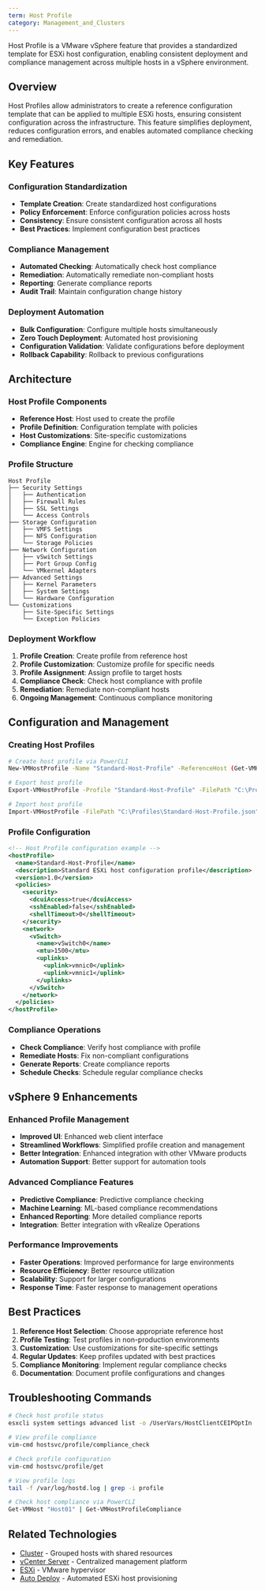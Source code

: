```yaml
---
term: Host Profile
category: Management_and_Clusters
---
```


Host Profile is a VMware vSphere feature that provides a standardized template for ESXi host configuration, enabling consistent deployment and compliance management across multiple hosts in a vSphere environment.

## Overview

Host Profiles allow administrators to create a reference configuration template that can be applied to multiple ESXi hosts, ensuring consistent configuration across the infrastructure. This feature simplifies deployment, reduces configuration errors, and enables automated compliance checking and remediation.

## Key Features

### Configuration Standardization
- **Template Creation**: Create standardized host configurations
- **Policy Enforcement**: Enforce configuration policies across hosts
- **Consistency**: Ensure consistent configuration across all hosts
- **Best Practices**: Implement configuration best practices

### Compliance Management
- **Automated Checking**: Automatically check host compliance
- **Remediation**: Automatically remediate non-compliant hosts
- **Reporting**: Generate compliance reports
- **Audit Trail**: Maintain configuration change history

### Deployment Automation
- **Bulk Configuration**: Configure multiple hosts simultaneously
- **Zero Touch Deployment**: Automated host provisioning
- **Configuration Validation**: Validate configurations before deployment
- **Rollback Capability**: Rollback to previous configurations

## Architecture

### Host Profile Components
- **Reference Host**: Host used to create the profile
- **Profile Definition**: Configuration template with policies
- **Host Customizations**: Site-specific customizations
- **Compliance Engine**: Engine for checking compliance

### Profile Structure
```
Host Profile
├── Security Settings
│   ├── Authentication
│   ├── Firewall Rules
│   ├── SSL Settings
│   └── Access Controls
├── Storage Configuration
│   ├── VMFS Settings
│   ├── NFS Configuration
│   └── Storage Policies
├── Network Configuration
│   ├── vSwitch Settings
│   ├── Port Group Config
│   └── VMkernel Adapters
├── Advanced Settings
│   ├── Kernel Parameters
│   ├── System Settings
│   └── Hardware Configuration
└── Customizations
    ├── Site-Specific Settings
    └── Exception Policies
```

### Deployment Workflow
1. **Profile Creation**: Create profile from reference host
2. **Profile Customization**: Customize profile for specific needs
3. **Profile Assignment**: Assign profile to target hosts
4. **Compliance Check**: Check host compliance with profile
5. **Remediation**: Remediate non-compliant hosts
6. **Ongoing Management**: Continuous compliance monitoring

## Configuration and Management

### Creating Host Profiles
```bash
# Create host profile via PowerCLI
New-VMHostProfile -Name "Standard-Host-Profile" -ReferenceHost (Get-VMHost "ReferenceHost")

# Export host profile
Export-VMHostProfile -Profile "Standard-Host-Profile" -FilePath "C:\Profiles\Standard-Host-Profile.json"

# Import host profile
Import-VMHostProfile -FilePath "C:\Profiles\Standard-Host-Profile.json" -Name "Imported-Profile"
```

### Profile Configuration
```xml
<!-- Host Profile configuration example -->
<hostProfile>
  <name>Standard-Host-Profile</name>
  <description>Standard ESXi host configuration profile</description>
  <version>1.0</version>
  <policies>
    <security>
      <dcuiAccess>true</dcuiAccess>
      <sshEnabled>false</sshEnabled>
      <shellTimeout>0</shellTimeout>
    </security>
    <network>
      <vSwitch>
        <name>vSwitch0</name>
        <mtu>1500</mtu>
        <uplinks>
          <uplink>vmnic0</uplink>
          <uplink>vmnic1</uplink>
        </uplinks>
      </vSwitch>
    </network>
  </policies>
</hostProfile>
```

### Compliance Operations
- **Check Compliance**: Verify host compliance with profile
- **Remediate Hosts**: Fix non-compliant configurations
- **Generate Reports**: Create compliance reports
- **Schedule Checks**: Schedule regular compliance checks

## vSphere 9 Enhancements

### Enhanced Profile Management
- **Improved UI**: Enhanced web client interface
- **Streamlined Workflows**: Simplified profile creation and management
- **Better Integration**: Enhanced integration with other VMware products
- **Automation Support**: Better support for automation tools

### Advanced Compliance Features
- **Predictive Compliance**: Predictive compliance checking
- **Machine Learning**: ML-based compliance recommendations
- **Enhanced Reporting**: More detailed compliance reports
- **Integration**: Better integration with vRealize Operations

### Performance Improvements
- **Faster Operations**: Improved performance for large environments
- **Resource Efficiency**: Better resource utilization
- **Scalability**: Support for larger configurations
- **Response Time**: Faster response to management operations

## Best Practices

1. **Reference Host Selection**: Choose appropriate reference host
2. **Profile Testing**: Test profiles in non-production environments
3. **Customization**: Use customizations for site-specific settings
4. **Regular Updates**: Keep profiles updated with best practices
5. **Compliance Monitoring**: Implement regular compliance checks
6. **Documentation**: Document profile configurations and changes

## Troubleshooting Commands

```bash
# Check host profile status
esxcli system settings advanced list -o /UserVars/HostClientCEIPOptIn

# View profile compliance
vim-cmd hostsvc/profile/compliance_check

# Check profile configuration
vim-cmd hostsvc/profile/get

# View profile logs
tail -f /var/log/hostd.log | grep -i profile

# Check host compliance via PowerCLI
Get-VMHost "Host01" | Get-VMHostProfileCompliance
```

## Related Technologies

- [Cluster](cluster.md) - Grouped hosts with shared resources
- [vCenter Server](vcenter.md) - Centralized management platform
- [ESXi](esxi.md) - VMware hypervisor
- [Auto Deploy](auto-deploy.md) - Automated ESXi host provisioning